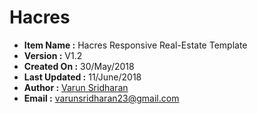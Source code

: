 # Hacres

* **Item Name :** Hacres Responsive Real-Estate Template 
* **Version :** V1.2 
* **Created On :** 30/May/2018 
* **Last Updated :** 11/June/2018 
* **Author :** [Varun Sridharan](http://varunsridharan.in)  
* **Email :** varunsridharan23@gmail.com

